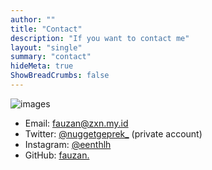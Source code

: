 ```yaml
---
author: ""
title: "Contact"
description: "If you want to contact me"
layout: "single"
summary: "contact"
hideMeta: true
ShowBreadCrumbs: false
---
```


![images](/contact.jpg#center)

- Email: [fauzan@zxn.my.id](mailto:fauzan@zxn.my.id)
- Twitter: [@nuggetgeprek\_](https://twitter.com/nuggetgeprek_) (private account)
- Instagram: [@eenthlh](https://instagram.com/eenthlh)
- GitHub: [fauzan.](https://github.com/fzzzn)
